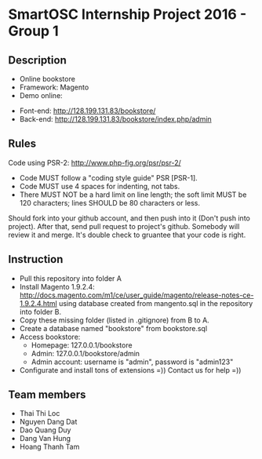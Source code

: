 SmartOSC Internship Project 2016 - Group 1
=============================


Description
-----------------------------
* Online bookstore
* Framework: Magento
* Demo online:
- Font-end: http://128.199.131.83/bookstore/
- Back-end: http://128.199.131.83/bookstore/index.php/admin


Rules
-----------------------------
Code using PSR-2: http://www.php-fig.org/psr/psr-2/
* Code MUST follow a "coding style guide" PSR [PSR-1].
* Code MUST use 4 spaces for indenting, not tabs.
* There MUST NOT be a hard limit on line length; the soft limit MUST be 120 characters; lines SHOULD be 80 characters or less.

Should fork into your github account, and then push into it (Don't push into project). After that, send pull request to project's github. Somebody will review it and merge. It's double check to gruantee that your code is right.

Instruction
-----------------------------
- Pull this repository into folder A
- Install Magento 1.9.2.4: http://docs.magento.com/m1/ce/user_guide/magento/release-notes-ce-1.9.2.4.html
using database created from mangento.sql in the repository into folder B.
- Copy these missing folder (listed in .gitignore) from B to A.
- Create a database named "bookstore" from bookstore.sql
- Access bookstore:
	* Homepage: 127.0.0.1/bookstore
	* Admin: 127.0.0.1/bookstore/admin
	* Admin account: username is "admin", password is "admin123"
- Configurate and install tons of extensions =)) Contact us for help =))

Team members
-----------------------------
* Thai Thi Loc
* Nguyen Dang Dat
* Dao Quang Duy
* Dang Van Hung
* Hoang Thanh Tam
